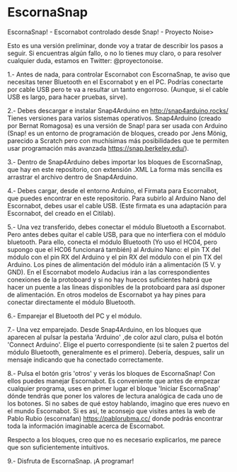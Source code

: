 # EscornaSnap
EscornaSnap! - Escornabot controlado desde Snap! - Proyecto Noise>

Esto es una versión preliminar, donde voy a tratar de describir los pasos a seguir. Si encuentras algún fallo, o no lo tienes muy claro, o para resolver cualquier duda, estamos en Twitter: @proyectonoise.

1.- Antes de nada, para controlar Escornabot con EscornaSnap, te aviso que necesitas tener Bluetooth en el Escornabot y en el PC. Podrías conectarte por cable USB pero te va a resultar un tanto engorroso. (Aunque, si el cable USB es largo, para hacer pruebas, sirve).

2.- Debes descargar e instalar Snap4Arduino en http://snap4arduino.rocks/ Tienes versiones para varios sistemas operativos.
Snap4Arduino (creado por Bernat Romagosa) es una versión de Snap! para ser usada con Arduino (Snap! es un entorno de programación de bloques, creado por Jens Mönig, parecido a Scratch pero con muchísimas más posibilidades que te permiten usar programación más avanzada https://snap.berkeley.edu/).

3.- Dentro de Snap4Arduino debes importar los bloques de EscornaSnap, que hay en este repositorio, con extensión .XML
La forma más sencilla es arrastrar el archivo dentro de Snap4Arduino. 

4.- Debes cargar, desde el entorno Arduino, el Firmata para Escornabot, que puedes encontrar en este repositorio. Para subirlo al Arduino Nano del Escornabot, debes usar el cable USB. (Este firmata es una adaptación para Escornabot, del creado en el Citilab). 

5.- Una vez transferido, debes conectar el módulo Bluetooth a Escornabot. Pero antes debes quitar el cable USB, para que no interfiera con el módulo bluetooth. 
Para ello, conecta el módulo Bluetooth (Yo uso el HC04, pero supongo que el HC06 funcionará también) al Arduino Nano: el pin TX del módulo con el pin RX del Arduino y el pin RX del módulo con el pin TX del Arduino. Los pines de alimentación del módulo irán a alimentación (5 V. y GND). En el Escornabot modelo Audacius irán a las correspondientes conexiones de la protoboard y si no hay  huecos suficientes habrá que hacer un puente a las lineas disponibles de la protoboard para así dsponer de alimentación. En otros modelos de Escornabot ya hay pines para conectar directamente el módulo Bluetooth.

6.-  Emparejar el Bluetooth del PC y el módulo.

7.- Una vez emparejado. Desde Snap4Arduino, en los bloques que aparecen al pulsar la pestaña 'Arduino' ,de color azul claro, pulsa el botón 'Connect Arduino'. Elige el puerto correspondiente (si te salen 2 puertos del módulo Bluetooth, generalmente es el primero). Debería, despues, salir un mensaje indicando que ha conectado correctamente.

8.- Pulsa el botón gris 'otros' y verás los bloques de EscornaSnap! Con ellos puedes manejar Escornabot. Es conveniente que antes de empezar cualquier programa, uses en primer lugar el bloque 'Iniciar EscornaSnap' dónde tendrás que poner los valores de lectura analógica de cada uno de los botones. Si no sabes de qué estoy hablando, imagino que eres nuevo en el mundo Escornabot. Si es así, te aconsejo que visites antes la web de Pablo Rubio (escornafan) https://pablorubma.cc/ donde podrás encontrar toda la información imaginable acerca de Escornabot.

Respecto a los bloques, creo que no es necesario explicarlos, me parece que son suficientemente intuitivos.

9.- Disfruta de EscornaSnap. ¡A programar!



